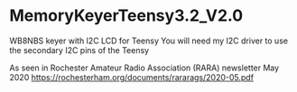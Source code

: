 # MemoryKeyerTeensy3.2_V2.0
WB8NBS keyer with I2C LCD for Teensy
You will need my I2C driver to use the secondary I2C pins of the Teensy

As seen in Rochester Amateur Radio Association (RARA) newsletter May 2020
https://rochesterham.org/documents/rararags/2020-05.pdf
